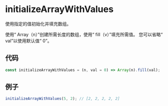 # initializeArrayWithValues

使用指定的值初始化并填充数组。

使用“ Array（n）”创建所需长度的数组，使用“ fill（v）”填充所需值。
您可以省略“ val”以使用默认值“ 0”。

## 代码

```js
const initializeArrayWithValues = (n, val = 0) => Array(n).fill(val);
```

## 例子

```js
initializeArrayWithValues(5, 2); // [2, 2, 2, 2, 2]
```
